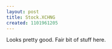 ```yaml
---
layout: post
title: Stock.XCHNG
created: 1101961205
---
```

Looks pretty good.  Fair bit of stuff here.

